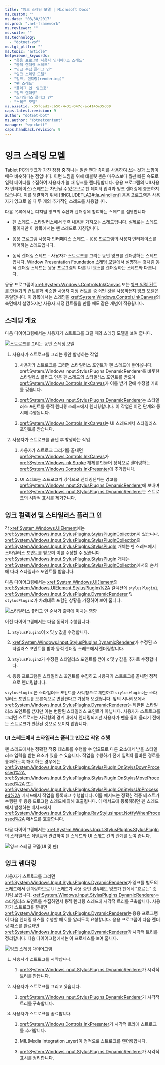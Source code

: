 ```yaml
---
title: "잉크 스레딩 모델 | Microsoft Docs"
ms.custom: ""
ms.date: "03/30/2017"
ms.prod: ".net-framework"
ms.reviewer: ""
ms.suite: ""
ms.technology: 
  - "dotnet-wpf"
ms.tgt_pltfrm: ""
ms.topic: "article"
helpviewer_keywords: 
  - "응용 프로그램 사용자 인터페이스 스레드"
  - "동적 렌더링 스레드"
  - "잉크 수집 플러그 인"
  - "잉크 스레딩 모델"
  - "잉크, 렌더링(rendering)"
  - "펜 스레드"
  - "플러그 인, 잉크용"
  - "잉크 렌더링"
  - "스타일러스 플러그 인"
  - "스레드 모델"
ms.assetid: c85fcad1-cb50-4431-847c-ac4145a35c89
caps.latest.revision: 9
author: "dotnet-bot"
ms.author: "dotnetcontent"
manager: "wpickett"
caps.handback.revision: 9
---
```

# 잉크 스레딩 모델
Tablet PC의 잉크가 가진 장점 중 하나는 일반 펜과 종이를 사용하여 쓰는 것과 느낌이 매우 비슷하다는 점입니다.  이런 느낌을 위해 태블릿 펜은 마우스보다 훨씬 빠른 속도로 입력 데이터를 수집하여 사용자가 쓸 때 잉크를 렌더링합니다.  응용 프로그램의 UI\(사용자 인터페이스\) 스레드는 차단될 수 있으므로 펜 데이터 입력과 잉크 렌더링에 충분하지 않습니다.  이를 해결하기 위해 [!INCLUDE[TLA2#tla_winclient](../../../../includes/tla2sharptla-winclient-md.md)] 응용 프로그램은 사용자가 잉크로 쓸 때 두 개의 추가적인 스레드를 사용합니다.  
  
 다음 목록에서는 디지털 잉크의 수집과 렌더링에 참여하는 스레드를 설명합니다.  
  
-   펜 스레드 \- 스타일러스에서 입력 내용을 가져오는 스레드입니다.  실제로는 스레드 풀이지만 이 항목에서는 펜 스레드로 지칭합니다.  
  
-   응용 프로그램 사용자 인터페이스 스레드 \- 응용 프로그램의 사용자 인터페이스를 제어하는 스레드입니다.  
  
-   동적 렌더링 스레드 \- 사용자가 스트로크를 그리는 동안 잉크를 렌더링하는 스레드입니다.  Window Presentation Foundation [스레딩 모델](../../../../docs/framework/wpf/advanced/threading-model.md)에서 설명하는 것처럼 동적 렌더링 스레드는 응용 프로그램의 다른 UI 요소를 렌더링하는 스레드와 다릅니다.  
  
 응용 프로그램이 <xref:System.Windows.Controls.InkCanvas> 또는 [잉크 입력 컨트롤 만들기](../../../../docs/framework/wpf/advanced/creating-an-ink-input-control.md)의 컨트롤과 비슷한 사용자 지정 컨트롤 중 어떤 것을 사용하든지 잉크 모델은 동일합니다.  이 항목에서는 스레딩을 <xref:System.Windows.Controls.InkCanvas>의 측면에서 설명하지만 사용자 지정 컨트롤을 만들 때도 같은 개념이 적용됩니다.  
  
## 스레딩 개요  
 다음 다이어그램에서는 사용자가 스트로크를 그릴 때의 스레딩 모델을 보여 줍니다.  
  
 ![스트로크를 그리는 동안 스레딩 모델](../../../../docs/framework/wpf/advanced/media/inkthreading-drawingink.png "InkThreading\_DrawingInk")  
  
1.  사용자가 스트로크를 그리는 동안 발생하는 작업  
  
    1.  사용자가 스트로크를 그리면 스타일러스 포인트가 펜 스레드에 들어옵니다.  <xref:System.Windows.Input.StylusPlugIns.DynamicRenderer>를 비롯한 스타일러스 플러그 인은 펜 스레드의 스타일러스 포인트를 받으며 <xref:System.Windows.Controls.InkCanvas>가 이를 받기 전에 수정할 기회를 갖습니다.  
  
    2.  <xref:System.Windows.Input.StylusPlugIns.DynamicRenderer>는 스타일러스 포인트를 동적 렌더링 스레드에서 렌더링합니다.  이 작업은 이전 단계와 동시에 수행됩니다.  
  
    3.  <xref:System.Windows.Controls.InkCanvas>는 UI 스레드에서 스타일러스 포인트를 받습니다.  
  
2.  사용자가 스트로크를 끝낸 후 발생하는 작업  
  
    1.  사용자가 스트로크 그리기를 끝내면 <xref:System.Windows.Controls.InkCanvas>가 <xref:System.Windows.Ink.Stroke> 개체를 만들어 정적으로 렌더링하는 <xref:System.Windows.Controls.InkPresenter>에 추가합니다.  
  
    2.  UI 스레드는 스트로크가 정적으로 렌더링된다는 경고를 <xref:System.Windows.Input.StylusPlugIns.DynamicRenderer>에 보내며 <xref:System.Windows.Input.StylusPlugIns.DynamicRenderer>는 스트로크의 시각적 표시를 제거합니다.  
  
## 잉크 컬렉션 및 스타일러스 플러그 인  
 각 <xref:System.Windows.UIElement>에는 <xref:System.Windows.Input.StylusPlugIns.StylusPlugInCollection>이 있습니다.  <xref:System.Windows.Input.StylusPlugIns.StylusPlugInCollection>의 <xref:System.Windows.Input.StylusPlugIns.StylusPlugIn> 개체는 펜 스레드에서 스타일러스 포인트를 받으며 이를 수정할 수 있습니다.  <xref:System.Windows.Input.StylusPlugIns.StylusPlugIn> 개체는 <xref:System.Windows.Input.StylusPlugIns.StylusPlugInCollection>에서의 순서에 따라 스타일러스 포인트를 받습니다.  
  
 다음 다이어그램에서는 <xref:System.Windows.UIElement>의 <xref:System.Windows.UIElement.StylusPlugIns%2A> 컬렉션에 `stylusPlugin1`, <xref:System.Windows.Input.StylusPlugIns.DynamicRenderer> 및 `stylusPlugin2`가 차례대로 포함된 상황을 가정하여 보여 줍니다.  
  
 ![스타일러스 플러그 인 순서가 출력에 미치는 영향](../../../../docs/framework/wpf/advanced/media/inkthreading-pluginorder.png "InkThreading\_PluginOrder")  
  
 이전 다이어그램에서는 다음 동작이 수행됩니다.  
  
1.  `StylusPlugin1`이 x 및 y 값을 수정합니다.  
  
2.  <xref:System.Windows.Input.StylusPlugIns.DynamicRenderer>가 수정된 스타일러스 포인트를 받아 동적 렌더링 스레드에서 렌더링합니다.  
  
3.  `StylusPlugin2`가 수정된 스타일러스 포인트를 받아 x 및 y 값을 추가로 수정합니다.  
  
4.  응용 프로그램은 스타일러스 포인트를 수집하고 사용자가 스트로크를 끝내면 정적으로 렌더링합니다.  
  
 `stylusPlugin1`은 스타일러스 포인트를 사각형으로 제한하고 `stylusPlugin2`는 스타일러스 포인트를 오른쪽으로 변환한다고 가정해 보겠습니다.  앞의 시나리오에서 <xref:System.Windows.Input.StylusPlugIns.DynamicRenderer>는 제한된 스타일러스 포인트를 받지만 이는 변환된 스타일러스 포인트가 아닙니다.  사용자가 스트로크를 그리면 스트로크는 사각형의 경계 내에서 렌더링되지만 사용자가 펜을 들어 올리기 전에는 스트로크가 변환된 것으로 보이지 않습니다.  
  
### UI 스레드에서 스타일러스 플러그 인으로 작업 수행  
 펜 스레드에서는 정확한 적중 테스트를 수행할 수 없으므로 다른 요소에서 받을 스타일러스 입력을 받는 요소가 있을 수 있습니다.  작업을 수행하기 전에 입력이 올바른 경로를 통과하도록 해야 하는 경우에는 <xref:System.Windows.Input.StylusPlugIns.StylusPlugIn.OnStylusDownProcessed%2A>, <xref:System.Windows.Input.StylusPlugIns.StylusPlugIn.OnStylusMoveProcessed%2A> 또는 <xref:System.Windows.Input.StylusPlugIns.StylusPlugIn.OnStylusUpProcessed%2A> 메서드에서 작업을 등록하고 수행합니다.  이들 메서드는 정확한 적중 테스트가 수행된 후 응용 프로그램 스레드에 의해 호출됩니다.  이 메서드에 등록하려면 펜 스레드에서 발생하는 메서드에서 <xref:System.Windows.Input.StylusPlugIns.RawStylusInput.NotifyWhenProcessed%2A> 메서드를 호출합니다.  
  
 다음 다이어그램에서는 <xref:System.Windows.Input.StylusPlugIns.StylusPlugIn>의 스타일러스 이벤트와 관련하여 펜 스레드와 UI 스레드 간의 관계를 보여 줍니다.  
  
 ![잉크 스레딩 모델&#40;UI 및 펜&#41;](../../../../docs/framework/wpf/advanced/media/inkthreading-plugincallbacks.png "InkThreading\_PluginCallbacks")  
  
## 잉크 렌더링  
 사용자가 스트로크를 그리면 <xref:System.Windows.Input.StylusPlugIns.DynamicRenderer>가 잉크를 별도의 스레드에서 렌더링하므로 UI 스레드가 사용 중인 경우에도 잉크가 펜에서 "흐르는" 것처럼 보입니다.  <xref:System.Windows.Input.StylusPlugIns.DynamicRenderer>는 스타일러스 포인트를 수집하면서 동적 렌더링 스레드에 시각적 트리를 구축합니다.  사용자가 스트로크를 끝내면 <xref:System.Windows.Input.StylusPlugIns.DynamicRenderer>는 응용 프로그램이 다음 렌더링 패스를 수행할 때 이를 알리도록 요청합니다.  응용 프로그램이 다음 렌더링 패스를 완료하면 <xref:System.Windows.Input.StylusPlugIns.DynamicRenderer>가 시각적 트리를 정리합니다.  다음 다이어그램에서는 이 프로세스를 보여 줍니다.  
  
 ![잉크 스레딩 다이어그램](../../../../docs/framework/wpf/advanced/media/inkthreading-visualtree.png "InkThreading\_VisualTree")  
  
1.  사용자가 스트로크를 시작합니다.  
  
    1.  <xref:System.Windows.Input.StylusPlugIns.DynamicRenderer>가 시각적 트리를 만듭니다.  
  
2.  사용자가 스트로크를 그리고 있습니다.  
  
    1.  <xref:System.Windows.Input.StylusPlugIns.DynamicRenderer>가 시각적 트리를 구축합니다.  
  
3.  사용자가 스트로크를 종료합니다.  
  
    1.  <xref:System.Windows.Controls.InkPresenter>가 시각적 트리에 스트로크를 추가합니다.  
  
    2.  MIL\(Media Integration Layer\)이 정적으로 스트로크를 렌더링합니다.  
  
    3.  <xref:System.Windows.Input.StylusPlugIns.DynamicRenderer>가 시각적 표시를 정리합니다.